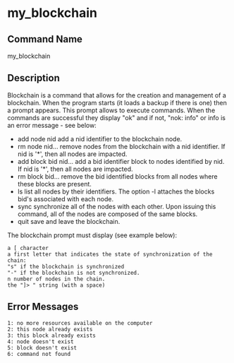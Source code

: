 # my_blockchain

## Command Name
my_blockchain

## Description
Blockchain is a command that allows for the creation and management of a blockchain. When the program starts (it loads a backup if there is one) then a prompt appears.
This prompt allows to execute commands. When the commands are successful they display "ok" and if not, "nok: info" or info is an error message - see below:

- add node nid add a nid identifier to the blockchain node.
- rm node nid... remove nodes from the blockchain with a nid identifier. If nid is '*', then all nodes are impacted.
- add block bid nid... add a bid identifier block to nodes identified by nid. If nid is '*', then all nodes are impacted.
- rm block bid... remove the bid identified blocks from all nodes where these blocks are present.
- ls list all nodes by their identifiers. The option -l attaches the blocks bid's associated with each node.
- sync synchronize all of the nodes with each other. Upon issuing this command, all of the nodes are composed of the same blocks.
- quit save and leave the blockchain.

The blockchain prompt must display (see example below):

	a [ character
	a first letter that indicates the state of synchronization of the chain:
	"s" if the blockchain is synchronized
	"-" if the blockchain is not synchronized.
	n number of nodes in the chain.
	the "]> " string (with a space)

## Error Messages
	1: no more resources available on the computer
	2: this node already exists
	3: this block already exists
	4: node doesn't exist
	5: block doesn't exist
	6: command not found

